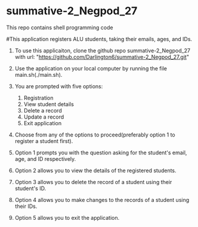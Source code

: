 # summative-2_Negpod_27
This repo contains shell programming code

#This application registers ALU students, taking their emails, ages, and IDs.

1. To use this applicaiton, clone the github repo summative-2_Negpod_27 with url: "https://github.com/Darlington6/summative-2_Negpod_27.git"

2. Use the application on your local computer by running the file main.sh(./main.sh).

3. You are prompted with five options: 
    1. Registration
    2. View student details
    3. Delete a record
    4. Update a record
    5. Exit application

4. Choose from any of the options to proceed(preferably option 1 to register a student first).

5. Option 1 prompts you with the question asking for the student's email, age, and ID respectively.

6. Option 2 allows you to view the details of the registered students.

7. Option 3 allows you to delete the record of a student using their student's ID.

8. Option 4 allows you to make changes to the records of a student using their IDs.

9. Option 5 allows you to exit the application.

